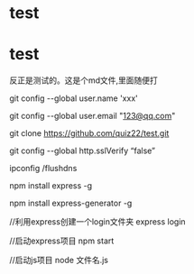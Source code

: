# test
# test
反正是测试的。这是个md文件,里面随便打

git config --global user.name 'xxx'

git config --global user.email "123@qq.com"

git clone https://github.com/quiz22/test.git

git config --global http.sslVerify “false”

ipconfig /flushdns

npm install express -g

npm install express-generator -g

//利用express创建一个login文件夹
express login 

//启动express项目
npm start

//启动js项目
node 文件名.js

